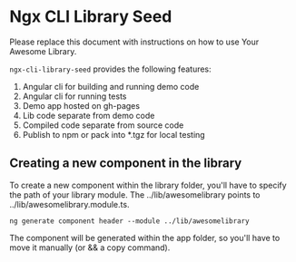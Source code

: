 # Ngx CLI Library Seed

Please replace this document with instructions on how to use Your Awesome Library.

`ngx-cli-library-seed` provides the following features:
1. Angular cli for building and running demo code
2. Angular cli for running tests
3. Demo app hosted on gh-pages
4. Lib code separate from demo code
5. Compiled code separate from source code
6. Publish to npm or pack into *.tgz for local testing

## Creating a new component in the library

To create a new component within the library folder, you'll have to specify the path of your library module. The ../lib/awesomelibrary points to ../lib/awesomelibrary.module.ts.

```ng generate component header --module ../lib/awesomelibrary```

The component will be generated within the app folder, so you'll have to move it manually (or && a copy command).
